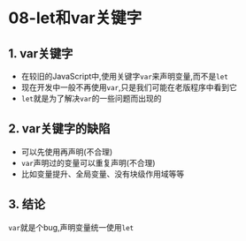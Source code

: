 # 08-let和var关键字

## 1. var关键字

- 在较旧的JavaScript中,使用关键字`var`来声明变量,而不是`let`
- 现在开发中一般不再使用`var`,只是我们可能在老版程序中看到它
- `let`就是为了解决`var`的一些问题而出现的

## 2. var关键字的缺陷

- 可以先使用再声明(不合理)
- `var`声明过的变量可以重复声明(不合理)
- 比如变量提升、全局变量、没有块级作用域等等

## 3. 结论

`var`就是个bug,声明变量统一使用`let`
